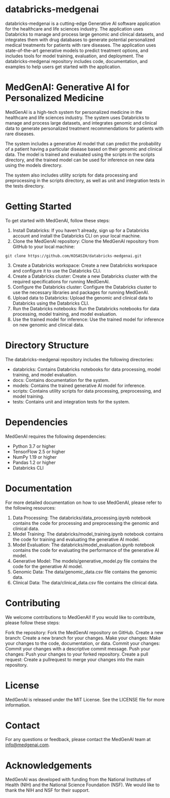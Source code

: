 # databricks-medgenai

databricks-medgenai is a cutting-edge Generative AI software application for the healthcare and life sciences industry. The application uses Databricks to manage and process large genomic and clinical datasets, and integrates them with drug databases to generate potential personalized medical treatments for patients with rare diseases. The application uses state-of-the-art generative models to predict treatment options, and includes tools for model training, evaluation, and deployment. The databricks-medgenai repository includes code, documentation, and examples to help users get started with the application.

# MedGenAI: Generative AI for Personalized Medicine

MedGenAI is a high-tech system for personalized medicine in the healthcare and life sciences industry. The system uses Databricks to manage and process large datasets, and integrates genomic and clinical data to generate personalized treatment recommendations for patients with rare diseases.

The system includes a generative AI model that can predict the probability of a patient having a particular disease based on their genomic and clinical data. The model is trained and evaluated using the scripts in the scripts directory, and the trained model can be used for inference on new data using the models directory.

The system also includes utility scripts for data processing and preprocessing in the scripts directory, as well as unit and integration tests in the tests directory.

# Getting Started

To get started with MedGenAI, follow these steps:

1. Install Databricks: If you haven't already, sign up for a Databricks account and install the Databricks CLI on your local machine.
2. Clone the MedGenAI repository: Clone the MedGenAI repository from GitHub to your local machine:
```
git clone https://github.com/KOSASIH/databricks-medgenai.git
```
3. Create a Databricks workspace: Create a new Databricks workspace and configure it to use the Databricks CLI.
4. Create a Databricks cluster: Create a new Databricks cluster with the required specifications for running MedGenAI.
5. Configure the Databricks cluster: Configure the Databricks cluster to use the necessary libraries and packages for running MedGenAI.
6. Upload data to Databricks: Upload the genomic and clinical data to Databricks using the Databricks CLI.
7. Run the Databricks notebooks: Run the Databricks notebooks for data processing, model training, and model evaluation.
8. Use the trained model for inference: Use the trained model for inference on new genomic and clinical data.

# Directory Structure

The databricks-medgenai repository includes the following directories:

- databricks: Contains Databricks notebooks for data processing, model training, and model evaluation.
- docs: Contains documentation for the system.
- models: Contains the trained generative AI model for inference.
- scripts: Contains utility scripts for data processing, preprocessing, and model training.
- tests: Contains unit and integration tests for the system.

# Dependencies

MedGenAI requires the following dependencies:

- Python 3.7 or higher
- TensorFlow 2.5 or higher
- NumPy 1.19 or higher
- Pandas 1.2 or higher
- Databricks CLI

# Documentation

For more detailed documentation on how to use MedGenAI, please refer to the following resources:

1. Data Processing: The databricks/data_processing.ipynb notebook contains the code for processing and preprocessing the genomic and clinical data.
2. Model Training: The databricks/model_training.ipynb notebook contains the code for training and evaluating the generative AI model.
3. Model Evaluation: The databricks/model_evaluation.ipynb notebook contains the code for evaluating the performance of the generative AI model.
4. Generative Model: The models/generative_model.py file contains the code for the generative AI model.
5. Genomic Data: The data/genomic_data.csv file contains the genomic data.
6. Clinical Data: The data/clinical_data.csv file contains the clinical data.

# Contributing

We welcome contributions to MedGenAI! If you would like to contribute, please follow these steps:

Fork the repository: Fork the MedGenAI repository on GitHub.
Create a new branch: Create a new branch for your changes.
Make your changes: Make your changes to the code, documentation, or data.
Commit your changes: Commit your changes with a descriptive commit message.
Push your changes: Push your changes to your forked repository.
Create a pull request: Create a pullrequest to merge your changes into the main repository.

# License

MedGenAI is released under the MIT License. See the LICENSE file for more information.

# Contact

For any questions or feedback, please contact the MedGenAI team at info@medgenai.com.

# Acknowledgements

MedGenAI was developed with funding from the National Institutes of Health (NIH) and the National Science Foundation (NSF). We would like to thank the NIH and NSF for their support.

